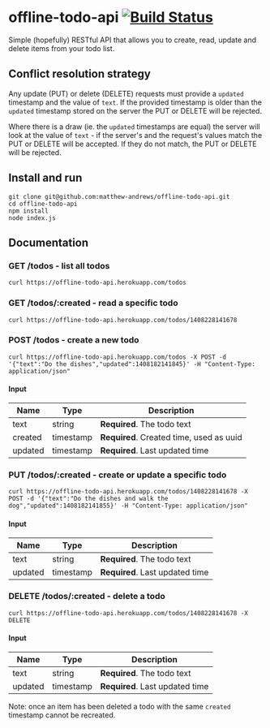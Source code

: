 # offline-todo-api [![Build Status](https://travis-ci.org/matthew-andrews/offline-todo-api.svg?branch=master)](https://travis-ci.org/matthew-andrews/offline-todo-api)

Simple (hopefully) RESTful API that allows you to create, read, update and delete items from your todo list.

## Conflict resolution strategy

Any update (PUT) or delete (DELETE) requests must provide a `updated` timestamp and the value of `text`.  If the provided timestamp is older than the `updated` timestamp stored on the server the PUT or DELETE will be rejected.

Where there is a draw (ie. the `updated` timestamps are equal) the server will look at the value of `text` - if the server's and the request's values match the PUT or DELETE will be accepted.  If they do not match, the PUT or DELETE will be rejected.

## Install and run

```
git clone git@github.com:matthew-andrews/offline-todo-api.git
cd offline-todo-api
npm install
node index.js
```

## Documentation

### GET /todos - list all todos

```
curl https://offline-todo-api.herokuapp.com/todos
```

### GET /todos/:created - read a specific todo

```
curl https://offline-todo-api.herokuapp.com/todos/1408228141678
```

### POST /todos - create a new todo

```
curl https://offline-todo-api.herokuapp.com/todos -X POST -d '{"text":"Do the dishes","updated":1408182141845}' -H "Content-Type: application/json"
```

#### Input

Name    | Type      | Description
------- | --------- | ----------------------------------------
text    | string    | **Required**. The todo text
created | timestamp | **Required**. Created time, used as uuid
updated | timestamp | **Required**. Last updated time

### PUT /todos/:created - create or update a specific todo

```
curl https://offline-todo-api.herokuapp.com/todos/1408228141678 -X POST -d '{"text":"Do the dishes and walk the dog","updated":1408182141855}' -H "Content-Type: application/json"
```

#### Input

Name    | Type      | Description
------- | --------- | -------------------------------
text    | string    | **Required**. The todo text
updated | timestamp | **Required**. Last updated time

### DELETE /todos/:created - delete a todo

```
curl https://offline-todo-api.herokuapp.com/todos/1408228141678 -X DELETE
```

#### Input

Name    | Type      | Description
------- | --------- | -------------------------------
text    | string    | **Required**. The todo text
updated | timestamp | **Required**. Last updated time

Note: once an item has been deleted a todo with the same `created` timestamp cannot be recreated.
